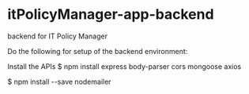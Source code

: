 # itPolicyManager-app-backend
backend for IT Policy Manager


Do the following for setup of the backend environment:

Install the APIs
$ npm install express body-parser cors mongoose axios


$ npm install --save nodemailer

